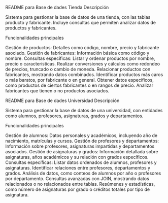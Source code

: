README para Base de dades Tienda
Descripción

Sistema para gestionar la base de datos de una tienda, con las tablas producto y fabricante. Incluye consultas que permiten analizar datos de productos y fabricantes.

Funcionalidades principales

Gestión de productos:
Detalles como código, nombre, precio y fabricante asociado.
Gestión de fabricantes:
Información básica como código y nombre.
Consultas específicas:
Listar y ordenar productos por nombre, precio o características.
Realizar conversiones y cálculos como redondeo de precios, truncado o cambio de moneda.
Relacionar productos con fabricantes, mostrando datos combinados.
Identificar productos más caros o más baratos, por fabricante o en general.
Obtener datos específicos, como productos de ciertos fabricantes o en rangos de precio.
Analizar fabricantes que tienen o no productos asociados.


README para Base de dades Universidad
Descripción

Sistema para gestionar la base de datos de una universidad, con entidades como alumnos, profesores, asignaturas, grados y departamentos.

Funcionalidades principales

Gestión de alumnos:
Datos personales y académicos, incluyendo año de nacimiento, matrículas y cursos.
Gestión de profesores y departamentos:
Información sobre profesores, asignaturas impartidas y departamentos asociados.
Gestión de asignaturas y grados:
Información detallada sobre asignaturas, años académicos y su relación con grados específicos.
Consultas específicas:
Listar datos ordenados de alumnos, profesores y asignaturas.
Identificar relaciones entre profesores, departamentos y grados.
Análisis de datos, como conteos de alumnos por año o profesores por departamento.
Consultas avanzadas con JOIN, mostrando datos relacionados o no relacionados entre tablas.
Resúmenes y estadísticas, como número de asignaturas por grado o créditos totales por tipo de asignatura.
